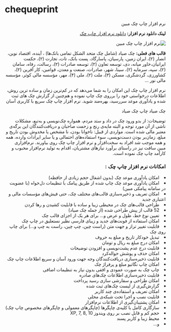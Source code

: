 # chequeprint
<div dir="rtl">
نرم افزار چاپ چک مبین

<b>لینک دانلود نرم افزار: </b> <a href="https://www.mobinsoft.net/download/5045">دانلود نرم افزار چاپ چک</a>

<img src="https://www.mobinsoft.net/wp-content/uploads/2018/07/cheque-sayyad.jpg" alt="
نرم افزار چاپ چک مبین"/>

<b>قالب های فعلی:</b>
 چک صیاد (شامل چک متحد الشکل تمامی بانک‌ها) ، آینده، اقتصاد نوین، انصار (۲)، ایران زمین، پارسیان، پاسارگاد، پست بانک، تات، تجارت (۲)، حکمت ایرانیان،خاور میانه، دی، توسعه تعاون (۲)، توسعه صادرات (۲)، رسالت، رفاه، سامان (۲)، سپه، سرمایه (۲)، سینا، شهر، صادرات، صنعت و معدن، قوامین، کار آفرین (۲)، کشاورزی، گردشگری، مسکن (۳)، ملت (۲)، ملی (۴)، مهر، مؤسسه مالی کوثر، مؤسسه مالی نور …

نرم افزار چاپ چک این امکان را به شما می‌دهد که در کم‌ترین زمان و ساده ترین روش، اطلاعات درخواستی خود را برروی چک چاپ نموده و هم‌چنین از گزارش چک های ثبت شده و یادآوری موعد سررسید، بهره‌مند شوید.
نرم افزار چاپ چک سریع با کاربری آسان

چک صیاد
چاپ چک صیاد

توضیحات:
از بدو ورود چک در داد و ستد مردم، همواره چک‌نویسی و به‌تبع، مشکلات ناشی از آن مورد توجه و البته مایه‌ی رنج و زحمت صاحبان و دریافت‌کنندگان این برگه‌ی معتبر مالی شده است.
مواردی از قبیل: ناخوانا بودن، نا مشخص یا مخدوش بودن تاریخ و مبلغ، زمان‌بر بودن دست‌نویسی، سوء استفاده‌های احتمالی و یا سایر ایرادات وارده، همه و همه موجب شد افراد به سخت‌افزار و نرم افزار چاپ چک روی بیاورند.
نرم‌افزاری مبین سافت نیز در راستای برآورد نیاز‌های مشتریان، اقدام به تولید نرم‌افزار محبوب و کارآمد چاپ چک نموده است.

<h3>امکانات نرم افزار چاپ چک :</h3>
<li>امکان یادآوری موعد چک (بدون اشغال حجم زیادی از حافظه)</li>
<li>امکان یادآوری موعد چک چاپ شده از طریق پیامک با تنظیمات دل‌خواه (با عضویت در سامانه پیامکی مبین)</li>
<li>امکان تعریف و ذخیره‌سازی قالب‌های مختلف چک، حتی فیش‌های مؤسسات مالی و اعتباری جدید</li>
<li>طراحی قالب‌های چک در محیطی زیبا و ساده با قابلیت کشیدن و رها کردن</li>
<li>52 قالب از پیش طراحی شده (از جمله چک صیاد)</li>
<li>تعیین نوع خط، طول و عرض و… برای هر یک از اجزای قالب چک</li>
<li>امکان استفاده از فونت‌های جدید و زیبای فارسی نظیر نستعلیق در چاپ چک</li>
<li>قابلیت تغییر تراز و جهت متن (راست چین، چپ چین، راست به چپ و…) برای چاپ روی چک</li>
<li>تبدیل خودکار تاریخ و مبلغ به حروف</li>
<li>امکان درج مبلغ به ریال و تومان</li>
<li>قابلیت درج عدم پشت‌نویسی و افزودن توضیحات</li>
<li>امکان حذف و پوشش حواله‌کرد</li>
<li>قابلیت ذخیره‌سازی دریافت‌کنندگان وجه جهت ورود آسان‌ و سریع اطلاعات چاپ چک</li>
<li>امکان چاپ نگاتیو مبلغ و پرفراژ چک</li>
<li>چاپ چک به صورت عمودی و افقی بدون نیاز به تنظیمات اضافی</li>
<li>قابلیت ذخیره‌سازی اطلاعات چک‌های صادره</li>
<li>امکان طراحی و سفارشی سازی رسید پرداخت</li>
<li>گزارش‌گیری از لیست چک‌های ثبت شده</li>
<li>امکان تعریف و استفاده‌ی چند کاربر</li>
<li>قابلیت نصب و اجرا تحت شبکه‌ی محلی</li>
<li>امکان پشتیبان‌گیری از اطلاعات نرم‌افزار</li>
<li>سازگاری کامل با کلیه‌ی چاپگرها (چاپگرهای معمولی و چاپگرهای مخصوص چاپ چک)</li>
<li>حجم کم و قابل نصب بر روی ویندوز XP, 7, 8, 10</li>
<li>محیط زیبا و کاربر پسند</li>
<li>و…</li>
</div>



